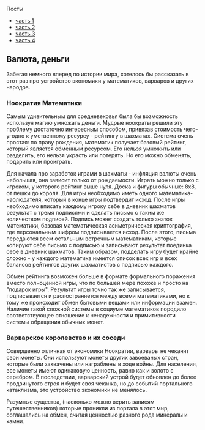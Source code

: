 Посты

- [часть 1](http://joyreactor.cc/post/5156500)
- [часть 2](http://joyreactor.cc/post/5159286)
- [часть 3](http://joyreactor.cc/post/5166195)
- [часть 4](http://joyreactor.cc/post/5168911)

## Валюта, деньги

Забегая немного вперед по истории мира, хотелось бы рассказать в этот раз про устройство экономики у математиков, варваров и других народов.

### Ноократия Математики

Самым удивительным для средневековья была бы возможность используя магию умножать деньги. Мудрые ноократы решили эту проблему достаточно интересным способом, привязав стоимость чего-угодно к умственному ресурсу - рейтингу в шахматах. Система очень простая: по праву рождения, математик получает базовый рейтинг, который является обменным ресурсом. Его нельзя умножить или разделить, его нельзя украсть или потерять. Но его можно обменять, подарить или проиграть.

Для начала про заработок играми в шахматы - инфляция валюты очень небольшая, она зависит только от рождаемости. Играть можно только с игроком, у которого рейтинг выше нуля. Доска и фигуры обычные: 8х8, от пешки до короля. Для игры необходимо иметь одного математика-наблюдателя, который в конце игры подтвердит исход. После игры необходимо вписать каждому игроку себе в дневник шахматов результат с тремя подписями и сделать письмо с таким же количеством подписей. Подпись может создать только знаток математики, базовая математическая асиметрическая криптография, где персональным шифром подписывается исход. После этого, письма передаются всем остальным встречным математикам, которые копируют себе письмо с подписью и записывают результат поединка себе в дневник шахматов. Таким образом, подделать игру будет крайне сложно - у каждого математика имеется список всех игр и всех балансов рейтингов других шахматистов с подписью каждого.

Обмен рейтинга возможен больше в формате формального поражения вместо полноценной игры, что по большей мере похоже и просто на "подарок игры". Результат игры точно так же записывается, подписывается и распостраняется между всеми математиками, но к тому же происходит обмен бытовыми вещами или информации взамен. Наличие такой сложной системы в социуме математиков породило соответствующее отношение к ненадежности и примитивности системы обращения обычных монет.

### Варварское королевство и их соседи

Совершенно отличная от экономики Ноократии, варвары не чеканят свои монеты. Они используют монеты других завоеваных стран, которые были захвачены или награблены в ходе войны. Для населения, все монеты имеют одинаковую ценность, равно как и золото с серебром. В последствии, варварский устрой будет обновлен до более продвинутого строя и будет своя чеканка, но до событий портального катаклизма, это устройство экономики не менялось.

Разумные существа, (насколько можно верить записям путешественников) которые проникли из портала в этот мир, соглашались на обмен, считая ценностью разного рода минералы и камни.
